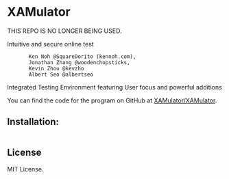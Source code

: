 XAMulator
=========

THIS REPO IS NO LONGER BEING USED.

Intuitive and secure online test

           Ken Noh @SquareDorito (kennoh.com), 
           Jonathan Zhang @woodenchopsticks, 
           Kevin Zhou @kevzho
           Albert Seo @albertseo

Integrated Testing Environment featuring User focus and powerful additions


You can find the code for the program on GitHub at [XAMulator/XAMulator](https://github.com/XAMulator/XAMulator).


Installation:
------------

```

```

License
-------
MIT License.
